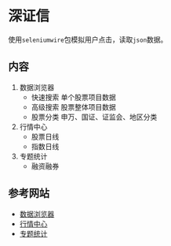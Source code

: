 # 深证信
使用`seleniumwire`包模拟用户点击，读取`json`数据。

## 内容
1. 数据浏览器
    + 快速搜索 单个股票项目数据
    + 高级搜索 股票整体项目数据
    + 股票分类 申万、国证、证监会、地区分类
2. 行情中心
    + 股票日线
    + 指数日线
3. 专题统计
    + 融资融券

## 参考网站
+ [数据浏览器](http://webapi.cninfo.com.cn/#/dataBrowse)
+ [行情中心](http://webapi.cninfo.com.cn/#/marketData)
+ [专题统计](http://webapi.cninfo.com.cn/#/thematicStatistics)